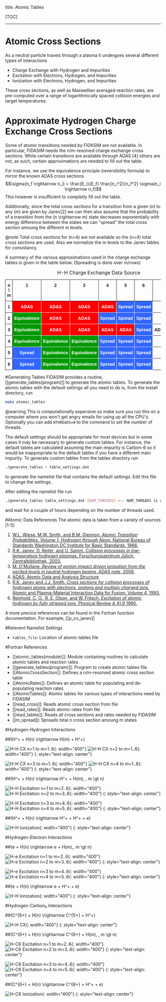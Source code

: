 title: Atomic Tables

[TOC]

---

# Atomic Cross Sections

As a neutral particle travels through a plasma it undergoes several different types of interactions

* Charge Exchange with Hydrogen and Impurities
* Excitation with Electrons, Hydrogen, and Impurities
* Ionization with Electrons, Hydrogen, and Impurities

These cross sections, as well as Maxwellian averaged reaction rates, are pre-computed over a range of logarithmically spaced collision energies and target temperatures.

# Approximate Hydrogen Charge Exchange Cross Sections 
Some of atomic transitions needed by FIDASIM are not available.
In particular, FIDASIM needs the n/m-resolved charge exchange cross sections.
While certain transitions are available through ADAS [4] others are not, as such, certain approximations are needed to fill out the table.

For instance, we use the equivalence principle (reversibility formula) to mirror the known ADAS cross sections.
$$\sigma(n_f \rightarrow n_i) = \frac{E_i}{E_f} \frac{n_i^2}{n_f^2} \sigma(n_i \rightarrow n_f)$$
This however is insufficient to completly fill out the table. 

Additionally, since the total cross sections for a transition from a given \(n\) to any \(m\) are given by Janev[2] we can then also assume that the probability of a transition from the \(n \rightarrow m\) state decreases exponentially with energy difference between the states we can "spread" the total cross section amoung the different m levels.

@note 
Total cross sections for \(n>4\) are not available so the \(n=4\) total cross sections are used.
Also we normalize the m levels to the Janev tables for consistancy.

A summary of the various approximations used in the charge exchange tables is given in the table below. (Spreading is done over m/rows)
<!-- Charge Exchange table made in http://www.tablesgenerator.com/html_tables -->
<style type="text/css">
.tg  {border-collapse:collapse;border-spacing:0;margin:0 auto;}
.tg td{font-family:Arial, sans-serif;font-size:14px;padding:10px 5px;border-style:solid;border-width:1px;overflow:hidden;word-break:normal;}
.tg th{font-family:Arial, sans-serif;font-size:14px;font-weight:normal;padding:10px 5px;border-style:solid;border-width:1px;overflow:hidden;word-break:normal;}
.tg .tg-amwm{font-weight:bold;text-align:center;vertical-align:top}
.tg .tg-fo0g{font-weight:bold;background-color:#009901;color:#ffffff;text-align:center;vertical-align:top}
.tg .tg-0mq6{font-weight:bold;background-color:#fe0000;color:#ffffff;text-align:center;vertical-align:top}
.tg .tg-bq31{font-weight:bold;background-color:#3166ff;color:#ffffff;text-align:center;vertical-align:top}
</style>
<table class="tg" >
  <caption>H-H Charge Exchange Data Source</caption>
  <tr>
    <th class="tg-amwm">n \ m</th>
    <th class="tg-amwm">1</th>
    <th class="tg-amwm">2</th>
    <th class="tg-amwm">3</th>
    <th class="tg-amwm">4</th>
    <th class="tg-amwm">5</th>
    <th class="tg-amwm">6</th>
    <th class="tg-amwm">Total</th>
  </tr>
  <tr>
    <td class="tg-amwm">1</td>
    <td class="tg-0mq6">ADAS</td>
    <td class="tg-0mq6">ADAS</td>
    <td class="tg-0mq6">ADAS</td>
    <td class="tg-0mq6">ADAS</td>
    <td class="tg-bq31">Spread</td>
    <td class="tg-bq31">Spread</td>
    <th class="tg-amwm">Janev(n=1)</th>
  </tr>
  <tr>
    <td class="tg-amwm">2</td>
    <td class="tg-fo0g">Equivalence</td>
    <td class="tg-0mq6">ADAS</td>
    <td class="tg-0mq6">ADAS</td>
    <td class="tg-bq31">Spread</td>
    <td class="tg-bq31">Spread</td>
    <td class="tg-bq31">Spread</td>
    <th class="tg-amwm">Janev(n=2)</th>
  </tr>
  <tr>
    <td class="tg-amwm">3</td>
    <td class="tg-fo0g">Equivalence</td>
    <td class="tg-0mq6">ADAS</td>
    <td class="tg-0mq6">ADAS</td>
    <td class="tg-0mq6">ADAS</td>
    <td class="tg-0mq6">ADAS</td>
    <td class="tg-bq31">Spread</td>
    <th class="tg-amwm">ADAS/Janev(n=3)</th>
  </tr>
  <tr>
    <td class="tg-amwm">4</td>
    <td class="tg-fo0g">Equivalence</td>
    <td class="tg-fo0g">Equivalence</td>
    <td class="tg-fo0g">Equivalence</td>
    <td class="tg-bq31">Spread</td>
    <td class="tg-bq31">Spread</td>
    <td class="tg-bq31">Spread</td>
    <th class="tg-amwm">Janev(n=4)</th>
  </tr>
  <tr>
    <td class="tg-amwm">5</td>
    <td class="tg-bq31">Spread</td>
    <td class="tg-fo0g">Equivalence</td>
    <td class="tg-fo0g">Equivalence</td>
    <td class="tg-bq31">Spread</td>
    <td class="tg-bq31">Spread</td>
    <td class="tg-bq31">Spread</td>
    <th class="tg-amwm">Janev(n=4)</th>
  </tr>
  <tr>
    <td class="tg-amwm">6</td>
    <td class="tg-bq31">Spread</td>
    <td class="tg-fo0g">Equivalence</td>
    <td class="tg-fo0g">Equivalence</td>
    <td class="tg-bq31">Spread</td>
    <td class="tg-bq31">Spread</td>
    <td class="tg-bq31">Spread</td>
    <th class="tg-amwm">Janev(n=4)</th>
  </tr>
</table>

#Generating Tables
FIDASIM provides a routine, [[generate_tables(program)]] to generate the atomic tables. 
To generate the atomic tables with the default settings all you need to do is, from the install directory, run

```bash
make atomic_tables
```

@warning
This is computationally expensive so make sure you run this on a computer 
where you won't get angry emails for using up all the CPU's.
Optionally you can add `NTHREADS=#` to the command to set the number of threads.

The default settings should be appropriate for most devices but in some cases it may be necessary to generate custom tables.
For instance, the default tables are calculated assuming the main impurity is Carbon-6 so it would be inappropriate to the default tables if you have a different main impurity.
To generate custom tables from the tables directory run 
```bash
./generate_tables > table_settings.dat
```
to generate the namelist file that contains the default settings. Edit this file to change the settings.

After editing the namelist file run
```bash
./generate_tables table_settings.dat [NUM_THREADS] <-- NUM_THREADS is optional
```
and wait for a couple of hours depending on the number of threads used. 

#Atomic Data References
The atomic data is taken from a variety of sources [1-5]

1. [W.L. Wiese, M.W. Smith, and B.M. Glennon. *Atomic Transition Probabilities. Volume 1. Hydrogen through Neon*. National Bureau of Standards Washington DC Institute for Basic Standards, 1966.](http://www.dtic.mil/dtic/tr/fulltext/u2/634145.pdf)
2. [R.K. Janev, D. Reiter, and  U. Samm. *Collision processes in low-temperature hydrogen plasmas*. Forschungszentrum Jülich, Zentralbibliothek, 2003.](http://www.eirene.de/report_4105.pdf)
3. [M. O'Mullane. *Review of proton impact driven ionisation from the excited levels in neutral hydrogen beams*. ADAS note, 2009.](http://www.adas.ac.uk/notes/adas_c09-01.pdf)
4. [ADAS: Atomic Data and Analysis Structure](http://www.adas.ac.uk/)
5. [R.K. Janev and J.J. Smith. *Cross sections for collision processes of hydrogen atoms with electrons, protons and multiply charged ions.* Atomic and Plasma-Material Interaction Data for Fusion: Volume 4, 1993.](http://www-pub.iaea.org/books/IAEABooks/1839/Atomic-and-Plasma-Material-Interaction-Data-for-Fusion) 
6. [Reinhold, C. O., R. E. Olson, and W. Fritsch. *Excitation of atomic hydrogen by fully stripped ions.* Physical Review A 41.9 1990.](http://journals.aps.org/pra/abstract/10.1103/PhysRevA.41.4837)

A more precice references can be found in the Fortran function documentation. For example, [[p_cx_janev]]

#Relevent Namelist Settings
* `tables_file`: Location of atomic tables file

#Fortran References
* [[atomic_tables(module)]]: Module containing routines to calculate atomic tables and reaction rates
* [[generate_tables(program)]]: Program to create atomic tables file
* [[AtomicCrossSection]]: Defines a n/m-resolved atomic cross section table
* [[AtomicRates]]: Defines an atomic table for populating and de-populating reaction rates
* [[AtomicTables]]: Atomic tables for various types of interactions need by FIDASIM
* [[read_cross]]: Reads atomic cross section from file
* [[read_rates]]: Reads atomic rates from file
* [[read_tables]]: Reads all cross sections and rates needed by FIDASIM
* [[m_spread]]: Spreads total n cross section amoung m states

#Hydrogen-Hydrogen Interactions

##\(H^+ + H(n) \rightarrow H(m) + H^+\)

![](|media|/H_H_cx_1_m.svg "H-H CX n=1 to m=1..6"){: width="400"} ![](|media|/H_H_cx_2_m.svg "H-H CX n=2 to m=1..6"){: width="400"}
{: style="text-align: center"}

![](|media|/H_H_cx_3_m.svg "H-H CX n=3 to m=1..6"){: width="400"} ![](|media|/H_H_cx_4_m.svg "H-H CX n=4 to m=1..6"){: width="400"}
{: style="text-align: center"}

##\(H^+ + H(n) \rightarrow H^+ + H(m), \, m \gt n\)

![](|media|/H_H_excit_1_m.svg "H-H Excitation n=1 to m=2..6"){: width="400"} ![](|media|/H_H_excit_2_m.svg "H-H Excitation n=2 to m=3..6"){: width="400"}
{: style="text-align: center"}

![](|media|/H_H_excit_3_m.svg "H-H Excitation n=3 to m=4..6"){: width="400"} ![](|media|/H_H_excit_4_m.svg "H-H Excitation n=4 to m=5..6"){: width="400"}
{: style="text-align: center"}

##\(H^+ + H(n) \rightarrow H^+ + H^+ + e\)

![](|media|/H_H_ioniz.svg "H-H Ionization"){: width="400"}
{: style="text-align: center"}

#Hydrogen-Electron Interactions

##\(e + H(n) \rightarrow e + H(m),\, m \gt n\)

![](|media|/H_e_excit_1_m.svg "H-e Excitation n=1 to m=2..6"){: width="400"} ![](|media|/H_e_excit_2_m.svg "H-e Excitation n=2 to m=3..6"){: width="400"}
{: style="text-align: center"}

![](|media|/H_e_excit_3_m.svg "H-e Excitation n=3 to m=4..6"){: width="400"} ![](|media|/H_e_excit_4_m.svg "H-e Excitation n=4 to m=5..6"){: width="400"}
{: style="text-align: center"}

##\(e + H(n) \rightarrow e + H^+ + e\)

![](|media|/H_e_ioniz.svg "H-H Ionization"){: width="400"}
{: style="text-align: center"}

#Hydrogen-Carbon₆ Interactions

##\(C^{6+} + H(n) \rightarrow C^{5+} + H^+\)

![](|media|/H_C6_cx.svg "H-H CX"){: width="400"}
{: style="text-align: center"}

##\(C^{6+} + H(n) \rightarrow C^{6+} + H(m), \, m \gt n\)

![](|media|/H_C6_excit_1_m.svg "H-C6 Excitation n=1 to m=2..6"){: width="400"} ![](|media|/H_C6_excit_2_m.svg "H-C6 Excitation n=2 to m=3..6"){: width="400"}
{: style="text-align: center"}

![](|media|/H_C6_excit_3_m.svg "H-C6 Excitation n=3 to m=4..6"){: width="400"} ![](|media|/H_C6_excit_4_m.svg "H-C6 Excitation n=4 to m=5..6"){: width="400"}
{: style="text-align: center"}

##\(C^{6+} + H(n) \rightarrow C^{6+} + H^+ + e\)

![](|media|/H_C6_ioniz.svg "H-C6 Ionization"){: width="400"}
{: style="text-align: center"}


